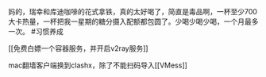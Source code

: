 妈的，瑞幸和库迪咖啡的花式拿铁，真的太好喝了，简直是毒品啊，一杯至少700大卡热量，一杯把我一星期的糖分摄入配额都包圆了。少喝少喝少喝，一个月最多一次。 #习惯养成 

[[免费白嫖一个容器服务，并开启v2ray服务]]

mac翻墙客户端换到clashx，除了不能扫码导入[[VMess]] 



 

